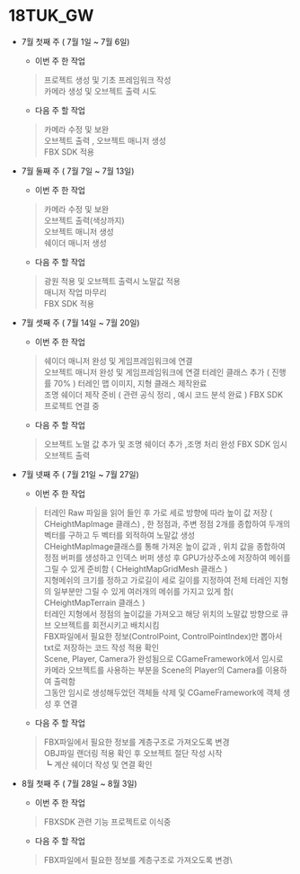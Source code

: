 # 18TUK_GW

+ 7월 첫째 주 ( 7월 1일 ~ 7월 6일)
    - 이번 주 한 작업
    > 프로젝트 생성 및 기초 프레임워크 작성\
    > 카메라 생성 및 오브젝트 출력 시도


    - 다음 주 할 작업
    > 카메라 수정 및 보완\
    > 오브젝트 출력 , 오브젝트 매니저 생성\
    > FBX SDK 적용
     
+ 7월 둘째 주 ( 7월 7일 ~ 7월 13일)
    - 이번 주 한 작업
    > 카메라 수정 및 보완\
    > 오브젝트 출력(색상까지)\
    > 오브젝트 매니저 생성\
    > 쉐이더 매니저 생성


    - 다음 주 할 작업
    > 광원 적용 및 오브젝트 출력시 노말값 적용\
    > 매니저 작업 마무리\
    > FBX SDK 적용

+ 7월 셋째 주 ( 7월 14일 ~ 7월 20일)
    - 이번 주 한 작업
    > 쉐이더 매니저 완성 및 게임프레임워크에 연결\
    > 오브젝트 매니저 완성 및 게임프레임워크에 연결
    > 터레인 클래스 추가 ( 진행률 70% ) 터레인 맵 이미지, 지형 클래스 제작완료 \
       조명 쉐이더 제작 준비 ( 관련 공식 정리 , 예시 코드 분석 완료 )
    > FBX SDK 프로젝트 연결 중 

    - 다음 주 할 작업
    >  오브젝트 노멀 값 추가 및 조명 쉐이더 추가 ,조명 처리 완성
    > FBX SDK 임시 오브젝트 출력

+ 7월 넷째 주 ( 7월 21일 ~ 7월 27일)
    - 이번 주 한 작업
    > 터레인 Raw 파일을 읽어 들인 후 가로 세로 방향에 따라 높이 값 저장 ( CHeightMapImage 클래스) , 한 정점과, 주변 정점 2개를 종합하여
    > 두개의 벡터를 구하고 두 벡터를 외적하여 노말값 생성\
    > CHeightMapImage클래스를 통해 가져온 높이 값과 , 위치 값을 종합하여 정점 버퍼를 생성하고 인덱스 버퍼 생성 후 GPU가상주소에 저장하여
    > 메쉬를 그릴 수 있게 준비함 ( CHeightMapGridMesh 클래스 )\
    > 지형메쉬의 크기를 정하고 가로길이 세로 길이를 지정하여 전체 터레인 지형의 일부분만 그릴 수 있게 여러개의 메쉬를 가지고 있게 함( CHeightMapTerrain 클래스 )\
    > 터레인 지형에서 정점의 높이값을 가져오고 해당 위치의 노말값 방향으로 큐브 오브젝트를 회전시키고 배치시킴\
    > FBX파일에서 필요한 정보(ControlPoint, ControlPointIndex)만 뽑아서 txt로 저장하는 코드 작성 적용 확인\
    > Scene, Player, Camera가 완성됨으로 CGameFramework에서 임시로 카메라 오브젝트를 사용하는 부분을 Scene의 Player의 Camera를 이용하여 출력함\
    > 그동안 임시로 생성해두었던 객체들 삭제 및 CGameFramework에 객체 생성 후 연결

    - 다음 주 할 작업
    > FBX파일에서 필요한 정보를 계층구조로 가져오도록 변경\
    > OBJ파일 랜더링 적용 확인 후 오브젝트 절단 작성 시작\
    > ┗ 계산 쉐이더 작성 및 연결 확인

+ 8월 첫째 주 ( 7월 28일 ~ 8월 3일)
    - 이번 주 한 작업
    > FBXSDK 관련 기능 프로젝트로 이식중
    
    - 다음 주 할 작업
    > FBX파일에서 필요한 정보를 계층구조로 가져오도록 변경\